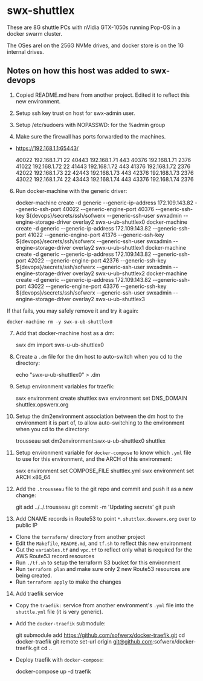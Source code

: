 # swx-shuttlex

These are 8G shuttle PCs with nVidia GTX-1050s running Pop-OS in a docker swarm cluster.

The OSes arel on the 256G NVMe drives, and docker store is on the 1G internal drives.

## Notes on how this host was added to swx-devops

1. Copied README.md here from another project. Edited it to reflect this new environment.

2. Setup ssh key trust on host for swx-admin user.

3. Setup /etc/sudoers with NOPASSWD: for the %admin group

5. Make sure the firewall has ports forwarded to the machines.

- https://192.168.1.1:65443/

    40022 192.168.1.71 22
    40443 192.168.1.71 443
    40376 192.168.1.71 2376
    41022 192.168.1.72 22
    41443 192.168.1.72 443
    41376 192.168.1.72 2376
    42022 192.168.1.73 22
    42443 192.168.1.73 443
    42376 192.168.1.73 2376
    43022 192.168.1.74 22
    43443 192.168.1.74 443
    43376 192.168.1.74 2376

6. Run docker-machine with the generic driver:

    docker-machine create -d generic --generic-ip-address 172.109.143.82 --generic-ssh-port 40022 --generic-engine-port 40376 --generic-ssh-key ${devops}/secrets/ssh/sofwerx --generic-ssh-user swxadmin --engine-storage-driver overlay2 swx-u-ub-shuttlex0
    docker-machine create -d generic --generic-ip-address 172.109.143.82 --generic-ssh-port 41022 --generic-engine-port 41376 --generic-ssh-key ${devops}/secrets/ssh/sofwerx --generic-ssh-user swxadmin --engine-storage-driver overlay2 swx-u-ub-shuttlex1
    docker-machine create -d generic --generic-ip-address 172.109.143.82 --generic-ssh-port 42022 --generic-engine-port 42376 --generic-ssh-key ${devops}/secrets/ssh/sofwerx --generic-ssh-user swxadmin --engine-storage-driver overlay2 swx-u-ub-shuttlex2
    docker-machine create -d generic --generic-ip-address 172.109.143.82 --generic-ssh-port 43022 --generic-engine-port 43376 --generic-ssh-key ${devops}/secrets/ssh/sofwerx --generic-ssh-user swxadmin --engine-storage-driver overlay2 swx-u-ub-shuttlex3

If that fails, you may safely remove it and try it again:

    docker-machine rm -y swx-u-ub-shuttlex0

7. Add that docker-machine host as a dm:

    swx dm import swx-u-ub-shuttlex0

8. Create a `.dm` file for the dm host to auto-switch when you cd to the directory:

    echo "swx-u-ub-shuttlex0" > .dm

9. Setup environment variables for traefik:

    swx environment create shuttlex
    swx environment set DNS_DOMAIN shuttlex.opswerx.org

10. Setup the dm2environment association between the dm host to the environment it is part of, to allow auto-switching to the environment when you cd to the directory:

    trousseau set dm2environment:swx-u-ub-shuttlex0 shuttlex

11. Setup environment variable for `docker-compose` to know which `.yml` file to use for this environment, and the ARCH of this environment:

    swx environment set COMPOSE_FILE shuttlex.yml
    swx environment set ARCH x86_64

12. Add the `.trousseau` file to the git repo and commit and push it as a new change:

    git add ../../.trousseau
    git commit -m 'Updating secrets'
    git push

13. Add CNAME records in Route53 to point `*.shuttlex.devwerx.org` over to public IP
- Clone the `terraform/` directory from another project
- Edit the `Makefile`, `README.md`, and `tf.sh` to reflect this new environment
- Gut the `variables.tf` and `vpc.tf` to reflect only what is required for the AWS Route53 record resources
- Run `./tf.sh` to setup the terraform S3 bucket for this environment
- Run `terraform plan` and make sure only 2 new Route53 resources are being created.
- Run `terraform apply` to make the changes

14. Add traefik service

- Copy the `traefik:` service from another environment's `.yml` file into the `shuttle.yml` file (it is very generic).
- Add the `docker-traefik` submodule:

    git submodule add https://github.com/sofwerx/docker-traefik.git
    cd docker-traefik
    git remote set-url origin git@github.com:sofwerx/docker-traefik.git
    cd ..

- Deploy traefik with `docker-compose`:

    docker-compose up -d traefik

